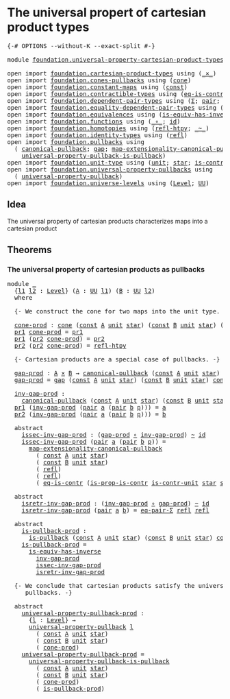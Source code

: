 # The universal propert of cartesian product types

<pre class="Agda"><a id="61" class="Symbol">{-#</a> <a id="65" class="Keyword">OPTIONS</a> <a id="73" class="Pragma">--without-K</a> <a id="85" class="Pragma">--exact-split</a> <a id="99" class="Symbol">#-}</a>

<a id="104" class="Keyword">module</a> <a id="111" href="foundation.universal-property-cartesian-product-types.html" class="Module">foundation.universal-property-cartesian-product-types</a> <a id="165" class="Keyword">where</a>

<a id="172" class="Keyword">open</a> <a id="177" class="Keyword">import</a> <a id="184" href="foundation.cartesian-product-types.html" class="Module">foundation.cartesian-product-types</a> <a id="219" class="Keyword">using</a> <a id="225" class="Symbol">(</a><a id="226" href="foundation-core.cartesian-product-types.html#577" class="Function Operator">_×_</a><a id="229" class="Symbol">)</a>
<a id="231" class="Keyword">open</a> <a id="236" class="Keyword">import</a> <a id="243" href="foundation.cones-pullbacks.html" class="Module">foundation.cones-pullbacks</a> <a id="270" class="Keyword">using</a> <a id="276" class="Symbol">(</a><a id="277" href="foundation-core.cones-pullbacks.html#1272" class="Function">cone</a><a id="281" class="Symbol">)</a>
<a id="283" class="Keyword">open</a> <a id="288" class="Keyword">import</a> <a id="295" href="foundation.constant-maps.html" class="Module">foundation.constant-maps</a> <a id="320" class="Keyword">using</a> <a id="326" class="Symbol">(</a><a id="327" href="foundation-core.constant-maps.html#203" class="Function">const</a><a id="332" class="Symbol">)</a>
<a id="334" class="Keyword">open</a> <a id="339" class="Keyword">import</a> <a id="346" href="foundation.contractible-types.html" class="Module">foundation.contractible-types</a> <a id="376" class="Keyword">using</a> <a id="382" class="Symbol">(</a><a id="383" href="foundation-core.contractible-types.html#1298" class="Function">eq-is-contr</a><a id="394" class="Symbol">;</a> <a id="396" href="foundation-core.contractible-types.html#6607" class="Function">is-prop-is-contr</a><a id="412" class="Symbol">)</a>
<a id="414" class="Keyword">open</a> <a id="419" class="Keyword">import</a> <a id="426" href="foundation.dependent-pair-types.html" class="Module">foundation.dependent-pair-types</a> <a id="458" class="Keyword">using</a> <a id="464" class="Symbol">(</a><a id="465" href="foundation-core.dependent-pair-types.html#502" class="Record">Σ</a><a id="466" class="Symbol">;</a> <a id="468" href="foundation-core.dependent-pair-types.html#575" class="InductiveConstructor">pair</a><a id="472" class="Symbol">;</a> <a id="474" href="foundation-core.dependent-pair-types.html#592" class="Field">pr1</a><a id="477" class="Symbol">;</a> <a id="479" href="foundation-core.dependent-pair-types.html#604" class="Field">pr2</a><a id="482" class="Symbol">)</a>
<a id="484" class="Keyword">open</a> <a id="489" class="Keyword">import</a> <a id="496" href="foundation.equality-dependent-pair-types.html" class="Module">foundation.equality-dependent-pair-types</a> <a id="537" class="Keyword">using</a> <a id="543" class="Symbol">(</a><a id="544" href="foundation.equality-dependent-pair-types.html#1372" class="Function">eq-pair-Σ</a><a id="553" class="Symbol">)</a>
<a id="555" class="Keyword">open</a> <a id="560" class="Keyword">import</a> <a id="567" href="foundation.equivalences.html" class="Module">foundation.equivalences</a> <a id="591" class="Keyword">using</a> <a id="597" class="Symbol">(</a><a id="598" href="foundation-core.equivalences.html#3000" class="Function">is-equiv-has-inverse</a><a id="618" class="Symbol">)</a>
<a id="620" class="Keyword">open</a> <a id="625" class="Keyword">import</a> <a id="632" href="foundation.functions.html" class="Module">foundation.functions</a> <a id="653" class="Keyword">using</a> <a id="659" class="Symbol">(</a><a id="660" href="foundation-core.functions.html#407" class="Function Operator">_∘_</a><a id="663" class="Symbol">;</a> <a id="665" href="foundation-core.functions.html#309" class="Function">id</a><a id="667" class="Symbol">)</a>
<a id="669" class="Keyword">open</a> <a id="674" class="Keyword">import</a> <a id="681" href="foundation.homotopies.html" class="Module">foundation.homotopies</a> <a id="703" class="Keyword">using</a> <a id="709" class="Symbol">(</a><a id="710" href="foundation-core.homotopies.html#728" class="Function">refl-htpy</a><a id="719" class="Symbol">;</a> <a id="721" href="foundation-core.homotopies.html#614" class="Function Operator">_~_</a><a id="724" class="Symbol">)</a>
<a id="726" class="Keyword">open</a> <a id="731" class="Keyword">import</a> <a id="738" href="foundation.identity-types.html" class="Module">foundation.identity-types</a> <a id="764" class="Keyword">using</a> <a id="770" class="Symbol">(</a><a id="771" href="foundation-core.identity-types.html#1807" class="InductiveConstructor">refl</a><a id="775" class="Symbol">)</a>
<a id="777" class="Keyword">open</a> <a id="782" class="Keyword">import</a> <a id="789" href="foundation.pullbacks.html" class="Module">foundation.pullbacks</a> <a id="810" class="Keyword">using</a>
  <a id="818" class="Symbol">(</a> <a id="820" href="foundation-core.pullbacks.html#820" class="Function">canonical-pullback</a><a id="838" class="Symbol">;</a> <a id="840" href="foundation-core.pullbacks.html#2378" class="Function">gap</a><a id="843" class="Symbol">;</a> <a id="845" href="foundation.pullbacks.html#2932" class="Function">map-extensionality-canonical-pullback</a><a id="882" class="Symbol">;</a> <a id="884" href="foundation-core.pullbacks.html#2880" class="Function">is-pullback</a><a id="895" class="Symbol">;</a>
    <a id="901" href="foundation-core.pullbacks.html#4074" class="Function">universal-property-pullback-is-pullback</a><a id="940" class="Symbol">)</a>
<a id="942" class="Keyword">open</a> <a id="947" class="Keyword">import</a> <a id="954" href="foundation.unit-type.html" class="Module">foundation.unit-type</a> <a id="975" class="Keyword">using</a> <a id="981" class="Symbol">(</a><a id="982" href="foundation.unit-type.html#1075" class="Datatype">unit</a><a id="986" class="Symbol">;</a> <a id="988" href="foundation.unit-type.html#1099" class="InductiveConstructor">star</a><a id="992" class="Symbol">;</a> <a id="994" href="foundation.unit-type.html#2015" class="Function">is-contr-unit</a><a id="1007" class="Symbol">)</a>
<a id="1009" class="Keyword">open</a> <a id="1014" class="Keyword">import</a> <a id="1021" href="foundation.universal-property-pullbacks.html" class="Module">foundation.universal-property-pullbacks</a> <a id="1061" class="Keyword">using</a>
  <a id="1069" class="Symbol">(</a> <a id="1071" href="foundation-core.universal-property-pullbacks.html#687" class="Function">universal-property-pullback</a><a id="1098" class="Symbol">)</a>
<a id="1100" class="Keyword">open</a> <a id="1105" class="Keyword">import</a> <a id="1112" href="foundation.universe-levels.html" class="Module">foundation.universe-levels</a> <a id="1139" class="Keyword">using</a> <a id="1145" class="Symbol">(</a><a id="1146" href="Agda.Primitive.html#597" class="Postulate">Level</a><a id="1151" class="Symbol">;</a> <a id="1153" href="foundation-core.universe-levels.html#222" class="Primitive">UU</a><a id="1155" class="Symbol">)</a>
</pre>
## Idea

The universal property of cartesian products characterizes maps into a cartesian product

## Theorems

### The universal property of cartesian products as pullbacks

<pre class="Agda"><a id="1345" class="Keyword">module</a> <a id="1352" href="foundation.universal-property-cartesian-product-types.html#1352" class="Module">_</a>
  <a id="1356" class="Symbol">{</a><a id="1357" href="foundation.universal-property-cartesian-product-types.html#1357" class="Bound">l1</a> <a id="1360" href="foundation.universal-property-cartesian-product-types.html#1360" class="Bound">l2</a> <a id="1363" class="Symbol">:</a> <a id="1365" href="Agda.Primitive.html#597" class="Postulate">Level</a><a id="1370" class="Symbol">}</a> <a id="1372" class="Symbol">(</a><a id="1373" href="foundation.universal-property-cartesian-product-types.html#1373" class="Bound">A</a> <a id="1375" class="Symbol">:</a> <a id="1377" href="foundation-core.universe-levels.html#222" class="Primitive">UU</a> <a id="1380" href="foundation.universal-property-cartesian-product-types.html#1357" class="Bound">l1</a><a id="1382" class="Symbol">)</a> <a id="1384" class="Symbol">(</a><a id="1385" href="foundation.universal-property-cartesian-product-types.html#1385" class="Bound">B</a> <a id="1387" class="Symbol">:</a> <a id="1389" href="foundation-core.universe-levels.html#222" class="Primitive">UU</a> <a id="1392" href="foundation.universal-property-cartesian-product-types.html#1360" class="Bound">l2</a><a id="1394" class="Symbol">)</a>
  <a id="1398" class="Keyword">where</a>

  <a id="1407" class="Comment">{- We construct the cone for two maps into the unit type. -}</a>

  <a id="1471" href="foundation.universal-property-cartesian-product-types.html#1471" class="Function">cone-prod</a> <a id="1481" class="Symbol">:</a> <a id="1483" href="foundation-core.cones-pullbacks.html#1272" class="Function">cone</a> <a id="1488" class="Symbol">(</a><a id="1489" href="foundation-core.constant-maps.html#203" class="Function">const</a> <a id="1495" href="foundation.universal-property-cartesian-product-types.html#1373" class="Bound">A</a> <a id="1497" href="foundation.unit-type.html#1075" class="Datatype">unit</a> <a id="1502" href="foundation.unit-type.html#1099" class="InductiveConstructor">star</a><a id="1506" class="Symbol">)</a> <a id="1508" class="Symbol">(</a><a id="1509" href="foundation-core.constant-maps.html#203" class="Function">const</a> <a id="1515" href="foundation.universal-property-cartesian-product-types.html#1385" class="Bound">B</a> <a id="1517" href="foundation.unit-type.html#1075" class="Datatype">unit</a> <a id="1522" href="foundation.unit-type.html#1099" class="InductiveConstructor">star</a><a id="1526" class="Symbol">)</a> <a id="1528" class="Symbol">(</a><a id="1529" href="foundation.universal-property-cartesian-product-types.html#1373" class="Bound">A</a> <a id="1531" href="foundation-core.cartesian-product-types.html#577" class="Function Operator">×</a> <a id="1533" href="foundation.universal-property-cartesian-product-types.html#1385" class="Bound">B</a><a id="1534" class="Symbol">)</a>
  <a id="1538" href="foundation-core.dependent-pair-types.html#592" class="Field">pr1</a> <a id="1542" href="foundation.universal-property-cartesian-product-types.html#1471" class="Function">cone-prod</a> <a id="1552" class="Symbol">=</a> <a id="1554" href="foundation-core.dependent-pair-types.html#592" class="Field">pr1</a>
  <a id="1560" href="foundation-core.dependent-pair-types.html#592" class="Field">pr1</a> <a id="1564" class="Symbol">(</a><a id="1565" href="foundation-core.dependent-pair-types.html#604" class="Field">pr2</a> <a id="1569" href="foundation.universal-property-cartesian-product-types.html#1471" class="Function">cone-prod</a><a id="1578" class="Symbol">)</a> <a id="1580" class="Symbol">=</a> <a id="1582" href="foundation-core.dependent-pair-types.html#604" class="Field">pr2</a>
  <a id="1588" href="foundation-core.dependent-pair-types.html#604" class="Field">pr2</a> <a id="1592" class="Symbol">(</a><a id="1593" href="foundation-core.dependent-pair-types.html#604" class="Field">pr2</a> <a id="1597" href="foundation.universal-property-cartesian-product-types.html#1471" class="Function">cone-prod</a><a id="1606" class="Symbol">)</a> <a id="1608" class="Symbol">=</a> <a id="1610" href="foundation-core.homotopies.html#728" class="Function">refl-htpy</a>

  <a id="1623" class="Comment">{- Cartesian products are a special case of pullbacks. -}</a>

  <a id="1684" href="foundation.universal-property-cartesian-product-types.html#1684" class="Function">gap-prod</a> <a id="1693" class="Symbol">:</a> <a id="1695" href="foundation.universal-property-cartesian-product-types.html#1373" class="Bound">A</a> <a id="1697" href="foundation-core.cartesian-product-types.html#577" class="Function Operator">×</a> <a id="1699" href="foundation.universal-property-cartesian-product-types.html#1385" class="Bound">B</a> <a id="1701" class="Symbol">→</a> <a id="1703" href="foundation-core.pullbacks.html#820" class="Function">canonical-pullback</a> <a id="1722" class="Symbol">(</a><a id="1723" href="foundation-core.constant-maps.html#203" class="Function">const</a> <a id="1729" href="foundation.universal-property-cartesian-product-types.html#1373" class="Bound">A</a> <a id="1731" href="foundation.unit-type.html#1075" class="Datatype">unit</a> <a id="1736" href="foundation.unit-type.html#1099" class="InductiveConstructor">star</a><a id="1740" class="Symbol">)</a> <a id="1742" class="Symbol">(</a><a id="1743" href="foundation-core.constant-maps.html#203" class="Function">const</a> <a id="1749" href="foundation.universal-property-cartesian-product-types.html#1385" class="Bound">B</a> <a id="1751" href="foundation.unit-type.html#1075" class="Datatype">unit</a> <a id="1756" href="foundation.unit-type.html#1099" class="InductiveConstructor">star</a><a id="1760" class="Symbol">)</a>
  <a id="1764" href="foundation.universal-property-cartesian-product-types.html#1684" class="Function">gap-prod</a> <a id="1773" class="Symbol">=</a> <a id="1775" href="foundation-core.pullbacks.html#2378" class="Function">gap</a> <a id="1779" class="Symbol">(</a><a id="1780" href="foundation-core.constant-maps.html#203" class="Function">const</a> <a id="1786" href="foundation.universal-property-cartesian-product-types.html#1373" class="Bound">A</a> <a id="1788" href="foundation.unit-type.html#1075" class="Datatype">unit</a> <a id="1793" href="foundation.unit-type.html#1099" class="InductiveConstructor">star</a><a id="1797" class="Symbol">)</a> <a id="1799" class="Symbol">(</a><a id="1800" href="foundation-core.constant-maps.html#203" class="Function">const</a> <a id="1806" href="foundation.universal-property-cartesian-product-types.html#1385" class="Bound">B</a> <a id="1808" href="foundation.unit-type.html#1075" class="Datatype">unit</a> <a id="1813" href="foundation.unit-type.html#1099" class="InductiveConstructor">star</a><a id="1817" class="Symbol">)</a> <a id="1819" href="foundation.universal-property-cartesian-product-types.html#1471" class="Function">cone-prod</a>

  <a id="1832" href="foundation.universal-property-cartesian-product-types.html#1832" class="Function">inv-gap-prod</a> <a id="1845" class="Symbol">:</a>
    <a id="1851" href="foundation-core.pullbacks.html#820" class="Function">canonical-pullback</a> <a id="1870" class="Symbol">(</a><a id="1871" href="foundation-core.constant-maps.html#203" class="Function">const</a> <a id="1877" href="foundation.universal-property-cartesian-product-types.html#1373" class="Bound">A</a> <a id="1879" href="foundation.unit-type.html#1075" class="Datatype">unit</a> <a id="1884" href="foundation.unit-type.html#1099" class="InductiveConstructor">star</a><a id="1888" class="Symbol">)</a> <a id="1890" class="Symbol">(</a><a id="1891" href="foundation-core.constant-maps.html#203" class="Function">const</a> <a id="1897" href="foundation.universal-property-cartesian-product-types.html#1385" class="Bound">B</a> <a id="1899" href="foundation.unit-type.html#1075" class="Datatype">unit</a> <a id="1904" href="foundation.unit-type.html#1099" class="InductiveConstructor">star</a><a id="1908" class="Symbol">)</a> <a id="1910" class="Symbol">→</a> <a id="1912" href="foundation.universal-property-cartesian-product-types.html#1373" class="Bound">A</a> <a id="1914" href="foundation-core.cartesian-product-types.html#577" class="Function Operator">×</a> <a id="1916" href="foundation.universal-property-cartesian-product-types.html#1385" class="Bound">B</a>
  <a id="1920" href="foundation-core.dependent-pair-types.html#592" class="Field">pr1</a> <a id="1924" class="Symbol">(</a><a id="1925" href="foundation.universal-property-cartesian-product-types.html#1832" class="Function">inv-gap-prod</a> <a id="1938" class="Symbol">(</a><a id="1939" href="foundation-core.dependent-pair-types.html#575" class="InductiveConstructor">pair</a> <a id="1944" href="foundation.universal-property-cartesian-product-types.html#1944" class="Bound">a</a> <a id="1946" class="Symbol">(</a><a id="1947" href="foundation-core.dependent-pair-types.html#575" class="InductiveConstructor">pair</a> <a id="1952" href="foundation.universal-property-cartesian-product-types.html#1952" class="Bound">b</a> <a id="1954" href="foundation.universal-property-cartesian-product-types.html#1954" class="Bound">p</a><a id="1955" class="Symbol">)))</a> <a id="1959" class="Symbol">=</a> <a id="1961" href="foundation.universal-property-cartesian-product-types.html#1944" class="Bound">a</a>
  <a id="1965" href="foundation-core.dependent-pair-types.html#604" class="Field">pr2</a> <a id="1969" class="Symbol">(</a><a id="1970" href="foundation.universal-property-cartesian-product-types.html#1832" class="Function">inv-gap-prod</a> <a id="1983" class="Symbol">(</a><a id="1984" href="foundation-core.dependent-pair-types.html#575" class="InductiveConstructor">pair</a> <a id="1989" href="foundation.universal-property-cartesian-product-types.html#1989" class="Bound">a</a> <a id="1991" class="Symbol">(</a><a id="1992" href="foundation-core.dependent-pair-types.html#575" class="InductiveConstructor">pair</a> <a id="1997" href="foundation.universal-property-cartesian-product-types.html#1997" class="Bound">b</a> <a id="1999" href="foundation.universal-property-cartesian-product-types.html#1999" class="Bound">p</a><a id="2000" class="Symbol">)))</a> <a id="2004" class="Symbol">=</a> <a id="2006" href="foundation.universal-property-cartesian-product-types.html#1997" class="Bound">b</a>

  <a id="2011" class="Keyword">abstract</a>
    <a id="2024" href="foundation.universal-property-cartesian-product-types.html#2024" class="Function">issec-inv-gap-prod</a> <a id="2043" class="Symbol">:</a> <a id="2045" class="Symbol">(</a><a id="2046" href="foundation.universal-property-cartesian-product-types.html#1684" class="Function">gap-prod</a> <a id="2055" href="foundation-core.functions.html#407" class="Function Operator">∘</a> <a id="2057" href="foundation.universal-property-cartesian-product-types.html#1832" class="Function">inv-gap-prod</a><a id="2069" class="Symbol">)</a> <a id="2071" href="foundation-core.homotopies.html#614" class="Function Operator">~</a> <a id="2073" href="foundation-core.functions.html#309" class="Function">id</a>
    <a id="2080" href="foundation.universal-property-cartesian-product-types.html#2024" class="Function">issec-inv-gap-prod</a> <a id="2099" class="Symbol">(</a><a id="2100" href="foundation-core.dependent-pair-types.html#575" class="InductiveConstructor">pair</a> <a id="2105" href="foundation.universal-property-cartesian-product-types.html#2105" class="Bound">a</a> <a id="2107" class="Symbol">(</a><a id="2108" href="foundation-core.dependent-pair-types.html#575" class="InductiveConstructor">pair</a> <a id="2113" href="foundation.universal-property-cartesian-product-types.html#2113" class="Bound">b</a> <a id="2115" href="foundation.universal-property-cartesian-product-types.html#2115" class="Bound">p</a><a id="2116" class="Symbol">))</a> <a id="2119" class="Symbol">=</a>
      <a id="2127" href="foundation.pullbacks.html#2932" class="Function">map-extensionality-canonical-pullback</a>
        <a id="2173" class="Symbol">(</a> <a id="2175" href="foundation-core.constant-maps.html#203" class="Function">const</a> <a id="2181" href="foundation.universal-property-cartesian-product-types.html#1373" class="Bound">A</a> <a id="2183" href="foundation.unit-type.html#1075" class="Datatype">unit</a> <a id="2188" href="foundation.unit-type.html#1099" class="InductiveConstructor">star</a><a id="2192" class="Symbol">)</a>
        <a id="2202" class="Symbol">(</a> <a id="2204" href="foundation-core.constant-maps.html#203" class="Function">const</a> <a id="2210" href="foundation.universal-property-cartesian-product-types.html#1385" class="Bound">B</a> <a id="2212" href="foundation.unit-type.html#1075" class="Datatype">unit</a> <a id="2217" href="foundation.unit-type.html#1099" class="InductiveConstructor">star</a><a id="2221" class="Symbol">)</a>
        <a id="2231" class="Symbol">(</a> <a id="2233" href="foundation-core.identity-types.html#1807" class="InductiveConstructor">refl</a><a id="2237" class="Symbol">)</a>
        <a id="2247" class="Symbol">(</a> <a id="2249" href="foundation-core.identity-types.html#1807" class="InductiveConstructor">refl</a><a id="2253" class="Symbol">)</a>
        <a id="2263" class="Symbol">(</a> <a id="2265" href="foundation-core.contractible-types.html#1298" class="Function">eq-is-contr</a> <a id="2277" class="Symbol">(</a><a id="2278" href="foundation-core.contractible-types.html#6607" class="Function">is-prop-is-contr</a> <a id="2295" href="foundation.unit-type.html#2015" class="Function">is-contr-unit</a> <a id="2309" href="foundation.unit-type.html#1099" class="InductiveConstructor">star</a> <a id="2314" href="foundation.unit-type.html#1099" class="InductiveConstructor">star</a><a id="2318" class="Symbol">))</a>

  <a id="2324" class="Keyword">abstract</a>
    <a id="2337" href="foundation.universal-property-cartesian-product-types.html#2337" class="Function">isretr-inv-gap-prod</a> <a id="2357" class="Symbol">:</a> <a id="2359" class="Symbol">(</a><a id="2360" href="foundation.universal-property-cartesian-product-types.html#1832" class="Function">inv-gap-prod</a> <a id="2373" href="foundation-core.functions.html#407" class="Function Operator">∘</a> <a id="2375" href="foundation.universal-property-cartesian-product-types.html#1684" class="Function">gap-prod</a><a id="2383" class="Symbol">)</a> <a id="2385" href="foundation-core.homotopies.html#614" class="Function Operator">~</a> <a id="2387" href="foundation-core.functions.html#309" class="Function">id</a>
    <a id="2394" href="foundation.universal-property-cartesian-product-types.html#2337" class="Function">isretr-inv-gap-prod</a> <a id="2414" class="Symbol">(</a><a id="2415" href="foundation-core.dependent-pair-types.html#575" class="InductiveConstructor">pair</a> <a id="2420" href="foundation.universal-property-cartesian-product-types.html#2420" class="Bound">a</a> <a id="2422" href="foundation.universal-property-cartesian-product-types.html#2422" class="Bound">b</a><a id="2423" class="Symbol">)</a> <a id="2425" class="Symbol">=</a> <a id="2427" href="foundation.equality-dependent-pair-types.html#1372" class="Function">eq-pair-Σ</a> <a id="2437" href="foundation-core.identity-types.html#1807" class="InductiveConstructor">refl</a> <a id="2442" href="foundation-core.identity-types.html#1807" class="InductiveConstructor">refl</a>

  <a id="2450" class="Keyword">abstract</a>
    <a id="2463" href="foundation.universal-property-cartesian-product-types.html#2463" class="Function">is-pullback-prod</a> <a id="2480" class="Symbol">:</a>
      <a id="2488" href="foundation-core.pullbacks.html#2880" class="Function">is-pullback</a> <a id="2500" class="Symbol">(</a><a id="2501" href="foundation-core.constant-maps.html#203" class="Function">const</a> <a id="2507" href="foundation.universal-property-cartesian-product-types.html#1373" class="Bound">A</a> <a id="2509" href="foundation.unit-type.html#1075" class="Datatype">unit</a> <a id="2514" href="foundation.unit-type.html#1099" class="InductiveConstructor">star</a><a id="2518" class="Symbol">)</a> <a id="2520" class="Symbol">(</a><a id="2521" href="foundation-core.constant-maps.html#203" class="Function">const</a> <a id="2527" href="foundation.universal-property-cartesian-product-types.html#1385" class="Bound">B</a> <a id="2529" href="foundation.unit-type.html#1075" class="Datatype">unit</a> <a id="2534" href="foundation.unit-type.html#1099" class="InductiveConstructor">star</a><a id="2538" class="Symbol">)</a> <a id="2540" href="foundation.universal-property-cartesian-product-types.html#1471" class="Function">cone-prod</a>
    <a id="2554" href="foundation.universal-property-cartesian-product-types.html#2463" class="Function">is-pullback-prod</a> <a id="2571" class="Symbol">=</a>
      <a id="2579" href="foundation-core.equivalences.html#3000" class="Function">is-equiv-has-inverse</a>
        <a id="2608" href="foundation.universal-property-cartesian-product-types.html#1832" class="Function">inv-gap-prod</a>
        <a id="2629" href="foundation.universal-property-cartesian-product-types.html#2024" class="Function">issec-inv-gap-prod</a>
        <a id="2656" href="foundation.universal-property-cartesian-product-types.html#2337" class="Function">isretr-inv-gap-prod</a>

  <a id="2679" class="Comment">{- We conclude that cartesian products satisfy the universal property of 
     pullbacks. -}</a>

  <a id="2775" class="Keyword">abstract</a>
    <a id="2788" href="foundation.universal-property-cartesian-product-types.html#2788" class="Function">universal-property-pullback-prod</a> <a id="2821" class="Symbol">:</a>
      <a id="2829" class="Symbol">{</a><a id="2830" href="foundation.universal-property-cartesian-product-types.html#2830" class="Bound">l</a> <a id="2832" class="Symbol">:</a> <a id="2834" href="Agda.Primitive.html#597" class="Postulate">Level</a><a id="2839" class="Symbol">}</a> <a id="2841" class="Symbol">→</a>
      <a id="2849" href="foundation-core.universal-property-pullbacks.html#687" class="Function">universal-property-pullback</a> <a id="2877" href="foundation.universal-property-cartesian-product-types.html#2830" class="Bound">l</a>
        <a id="2887" class="Symbol">(</a> <a id="2889" href="foundation-core.constant-maps.html#203" class="Function">const</a> <a id="2895" href="foundation.universal-property-cartesian-product-types.html#1373" class="Bound">A</a> <a id="2897" href="foundation.unit-type.html#1075" class="Datatype">unit</a> <a id="2902" href="foundation.unit-type.html#1099" class="InductiveConstructor">star</a><a id="2906" class="Symbol">)</a>
        <a id="2916" class="Symbol">(</a> <a id="2918" href="foundation-core.constant-maps.html#203" class="Function">const</a> <a id="2924" href="foundation.universal-property-cartesian-product-types.html#1385" class="Bound">B</a> <a id="2926" href="foundation.unit-type.html#1075" class="Datatype">unit</a> <a id="2931" href="foundation.unit-type.html#1099" class="InductiveConstructor">star</a><a id="2935" class="Symbol">)</a>
        <a id="2945" class="Symbol">(</a> <a id="2947" href="foundation.universal-property-cartesian-product-types.html#1471" class="Function">cone-prod</a><a id="2956" class="Symbol">)</a>
    <a id="2962" href="foundation.universal-property-cartesian-product-types.html#2788" class="Function">universal-property-pullback-prod</a> <a id="2995" class="Symbol">=</a>
      <a id="3003" href="foundation-core.pullbacks.html#4074" class="Function">universal-property-pullback-is-pullback</a>
        <a id="3051" class="Symbol">(</a> <a id="3053" href="foundation-core.constant-maps.html#203" class="Function">const</a> <a id="3059" href="foundation.universal-property-cartesian-product-types.html#1373" class="Bound">A</a> <a id="3061" href="foundation.unit-type.html#1075" class="Datatype">unit</a> <a id="3066" href="foundation.unit-type.html#1099" class="InductiveConstructor">star</a><a id="3070" class="Symbol">)</a>
        <a id="3080" class="Symbol">(</a> <a id="3082" href="foundation-core.constant-maps.html#203" class="Function">const</a> <a id="3088" href="foundation.universal-property-cartesian-product-types.html#1385" class="Bound">B</a> <a id="3090" href="foundation.unit-type.html#1075" class="Datatype">unit</a> <a id="3095" href="foundation.unit-type.html#1099" class="InductiveConstructor">star</a><a id="3099" class="Symbol">)</a>
        <a id="3109" class="Symbol">(</a> <a id="3111" href="foundation.universal-property-cartesian-product-types.html#1471" class="Function">cone-prod</a><a id="3120" class="Symbol">)</a>
        <a id="3130" class="Symbol">(</a> <a id="3132" href="foundation.universal-property-cartesian-product-types.html#2463" class="Function">is-pullback-prod</a><a id="3148" class="Symbol">)</a>
</pre>